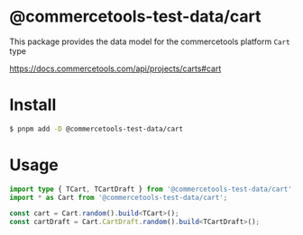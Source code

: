 # @commercetools-test-data/cart

This package provides the data model for the commercetools platform `Cart` type

https://docs.commercetools.com/api/projects/carts#cart

# Install

```bash
$ pnpm add -D @commercetools-test-data/cart
```

# Usage

```ts
import type { TCart, TCartDraft } from '@commercetools-test-data/cart';
import * as Cart from '@commercetools-test-data/cart';

const cart = Cart.random().build<TCart>();
const cartDraft = Cart.CartDraft.random().build<TCartDraft>();
```
